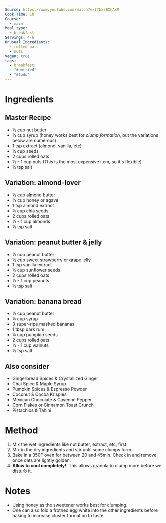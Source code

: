 ```yaml
---
Source: https://www.youtube.com/watch?v=tThxzBXhAxM
Cook Time: 1h
Course:
  - main
Meal type:
  - breakfast
Servings: 4-6
Unusual Ingredients:
  - rolled oats
  - nuts
Vegan: true
tags:
  - breakfast
  - "#untried"
  - "#todo"
---
```

# Ingredients

## Master Recipe

- ½ cup nut butter
- ⅓ cup syrup (honey works best for *clump formation*, but the variations below are numerous)
- 1 tsp extract (almond, vanilla, etc)
- ¼ cup seeds
- 2 cups rolled oats
- ½ - 1 cup nuts (This is the most expensive item, so it's flexible)
- ¼ tsp salt

## Variation: almond-lover

- ½ cup almond butter
- ⅓ cup honey or agave
- 1 tsp almond extract
- ¼ cup chia seeds
- 2 cups rolled oats
- ½ - 1 cup almonds
- ½ tsp salt

## Variation: peanut butter & jelly

- ½ cup peanut butter
- ½ cup sweet strawberry or grape jelly
- 1 tsp vanilla extract
- ¼ cup sunflower seeds
- 2 cups rolled oats
- ½ - 1 cup peanuts
- ½ tsp salt

## Variation: banana bread

- ½ cup peanut butter
- ¼ cup syrup
- 3 super-ripe mashed bananas
- 1 tbsp dark rum
- ¼ cup pumpkin seeds
- 2 cups rolled oats
- ½ - 1 cup walnuts
- ½ tsp salt

## Also consider

- Gingerbread Spices & Crystallized Ginger
- Chai Spice & Maple Syrup
- Pumpkin Spices & Espresso Powder
- Coconut & Cocoa Krispies
- Mexican Chocolate & Cayenne Pepper
- Corn Flakes or Cinnamon Toast Crunch
- Pistachios & Tahini

# Method

1. Mix the wet ingredients like nut butter, extract, etc, first.
2. Mix in the dry ingredients and stir until some clumps form.
3. Bake in a 350F oven for between 20 and 45min. Check in and remove once oats are lightly golden.
4. **Allow to cool completely!**. This allows granola to clump more before we disturb it.

# Notes

- Using honey as the sweetener works best for clumping.
- One can also fold a frothed egg white into the other ingredients before baking to increase cluster formation to taste.